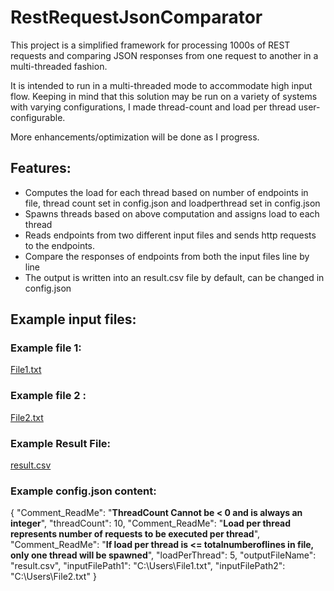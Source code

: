 # RestRequestJsonComparator

This project is a simplified framework for processing 1000s of REST requests and comparing JSON responses from one request to another in a multi-threaded fashion.

It is intended to run in a multi-threaded mode to accommodate high input flow. Keeping in mind that this solution may be run on a variety of systems with varying configurations, I made thread-count and load per thread user-configurable.

More enhancements/optimization will be done as I progress.

## Features:

- Computes the load for each thread based on number of endpoints in file, thread count set in config.json and loadperthread set in config.json
- Spawns threads based on above computation and assigns load to each thread
- Reads endpoints from two different input files and sends http requests to the endpoints.
- Compare the responses of endpoints from both the input files line by line
- The output is written into an result.csv file by default, can be changed in config.json

## Example input files:

### Example file 1:

[File1.txt](https://github.com/raghavendraanegundi/RestRequestJsonComparator/files/7229572/File1.txt)


### Example file 2 :

[File2.txt](https://github.com/raghavendraanegundi/RestRequestJsonComparator/files/7229575/File2.txt)


### Example Result File:

[result.csv](https://github.com/raghavendraanegundi/RestRequestJsonComparator/files/7229576/result.csv)

### Example config.json content:

{
  "Comment_ReadMe": "**ThreadCount Cannot be < 0 and is always an integer**",
  "threadCount": 10,
  "Comment_ReadMe": "**Load per thread represents number of requests to be executed per thread**",
  "Comment_ReadMe": "**If load per thread is <= totalnumberoflines in file, only one thread will be spawned**",
  "loadPerThread": 5,
  "outputFileName": "result.csv",
  "inputFilePath1": "C:\\Users\\File1.txt",
  "inputFilePath2": "C:\\Users\\File2.txt"
}




